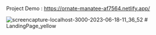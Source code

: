Project Demo : https://ornate-manatee-af7564.netlify.app/ 

![screencapture-localhost-3000-2023-06-18-11_36_52](https://github.com/sunil9813/Alamin-Portfolio/assets/67497228/630614e8-2e6d-4e27-887d-3a0eac1ed8ca)
#   L a n d i n g P a g e _ y e l l o w  
 